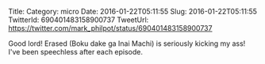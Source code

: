 Title: 
Category: micro
Date: 2016-01-22T05:11:55
Slug: 2016-01-22T05:11:55
TwitterId: 690401483158900737
TweetUrl: https://twitter.com/mark_philpot/status/690401483158900737

Good lord! Erased (Boku dake ga Inai Machi) is seriously kicking my ass! I've been speechless after each episode.